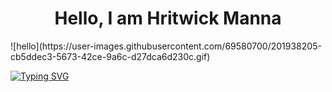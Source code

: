 <h1 align="center">Hello, I am Hritwick Manna</h1> ![hello](https://user-images.githubusercontent.com/69580700/201938205-cb5ddec3-5673-42ce-9a6c-d27dca6d230c.gif)

[![Typing SVG](https://readme-typing-svg.demolab.com/?lines=First+line+of+text;Second+line+of+text)](https://git.io/typing-svg)


